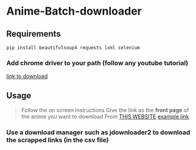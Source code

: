# Anime-Batch-downloader
## Requirements
```
pip install beautifulsoup4 requests lxml selenium
```

### Add chrome driver to your path (follow any youtube tutorial)
[link to download](https://chromedriver.chromium.org/downloads)

## Usage
>Follow the on screen instructions
>Give the link as the **front page** of the anime you want to download 
>From [THIS WEBSITE](https://animekisa.tv/)
>[example link](https://animekisa.tv/black-clover)

### Use a download manager such as jdownloader2 to download the scrapped links (in the csv file)
